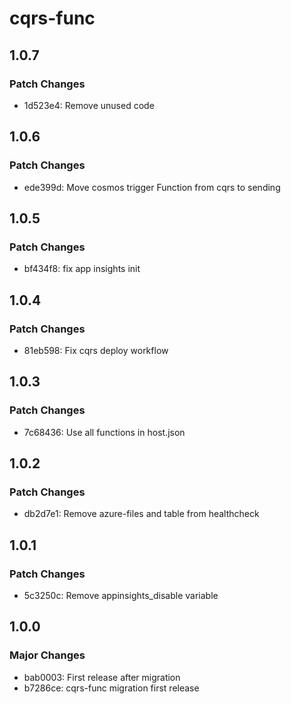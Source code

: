 # cqrs-func

## 1.0.7

### Patch Changes

- 1d523e4: Remove unused code

## 1.0.6

### Patch Changes

- ede399d: Move cosmos trigger Function from cqrs to sending

## 1.0.5

### Patch Changes

- bf434f8: fix app insights init

## 1.0.4

### Patch Changes

- 81eb598: Fix cqrs deploy workflow

## 1.0.3

### Patch Changes

- 7c68436: Use all functions in host.json

## 1.0.2

### Patch Changes

- db2d7e1: Remove azure-files and table from healthcheck

## 1.0.1

### Patch Changes

- 5c3250c: Remove appinsights_disable variable

## 1.0.0

### Major Changes

- bab0003: First release after migration
- b7286ce: cqrs-func migration first release
